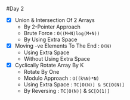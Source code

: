  #Day 2
- [x] Union & Intersection Of 2 Arrays
    - By 2-Pointer Approach
    - Brute Force : ```O((M+N)log(M+N))```
    - By Using Extra Space
- [x] Moving -ve Elements To The End : ```O(N)```
  - Using Extra Space
  - Without Using Extra Space
- [x] Cyclically Rotate Array By K
    - Rotate By One
    - Modulo Approach : ``` O((k%N)*N) ```
    - Using Extra Space : ```TC[O(N)] & SC[O(N)]```
    - By Reversing : ```TC[O(N)]``` & ```SC[O(1)]```
